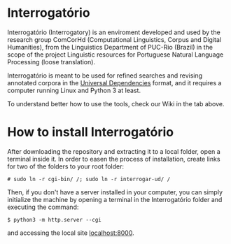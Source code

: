 # Interrogatório

Interrogatório (Interrogatory) is an enviroment developed and used by the research group ComCorHd (Computational Linguistics, Corpus and Digital Humanities), from the Linguistics Department of PUC-Rio (Brazil) in the scope of the project Linguistic resources for Portuguese Natural Language Processing (loose translation).

Interrogatório is meant to be used for refined searches and revising annotated corpora in the [Universal Dependencies](http://universaldependencies.org) format, and it requires a computer running Linux and Python 3 at least.

To understand better how to use the tools, check our Wiki in the tab above.

# How to install Interrogatório

After downloading the repository and extracting it to a local folder, open a terminal inside it. In order to easen the process of installation, create links for two of the folders to your root folder:

	# sudo ln -r cgi-bin/ /; sudo ln -r interrogar-ud/ /

Then, if you don't have a server installed in your computer, you can simply initialize the machine by opening a terminal in the Interrogatório folder and executing the command:

	$ python3 -m http.server --cgi

and accessing the local site [localhost:8000](localhost:8000).